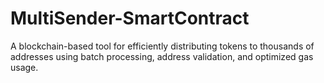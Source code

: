 # MultiSender-SmartContract
A blockchain-based tool for efficiently distributing tokens to thousands of addresses using batch processing, address validation, and optimized gas usage.

